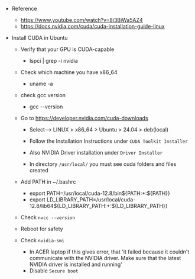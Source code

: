 * Reference
  * https://www.youtube.com/watch?v=8i3BiWa5AZ4
  * https://docs.nvidia.com/cuda/cuda-installation-guide-linux  

* Install CUDA in Ubuntu
  * Verify that your GPU is CUDA-capable
    * lspci | grep -i nvidia
  * Check which machine you have x86_64
    * uname -a
  * check gcc version
    * gcc --version

  * Go to https://developer.nvidia.com/cuda-downloads
    * Select--> LINUX > x86_64 > Ubuntu > 24.04 > deb(local)

    * Follow the Installation Instructions under `CUDA Toolkit Installer`
    * Also NVIDIA Driver installation under `Driver Installer`

    * In directory `/usr/local/` you must see cuda folders and files created

  * Add PATH in ~/.bashrc
    * export PATH=/usr/local/cuda-12.8/bin${PATH:+:${PATH}}
    * export LD_LIBRARY_PATH=/usr/local/cuda-12.8/lib64${LD_LIBRARY_PATH:+:${LD_LIBRARY_PATH}} 

  * Check `nvcc --version`

  * Reboot for safety

  * Check `nvidia-smi`
    * In ACER laptop if this gives error, that 'it failed because it couldn't communicate with the NVIDIA driver. Make sure that the latest NVIDIA driver is installed and running'
    * Disable `Secure boot` 
